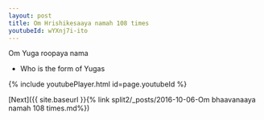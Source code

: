 ```yaml
---
layout: post
title: Om Hrishikesaaya namah 108 times
youtubeId: wYXnj7i-ito
---
```

 
 
Om Yuga roopaya nama 
 
 -  Who is the form of Yugas 
 
  
 
  
 
 
 
 
 
 


{% include youtubePlayer.html id=page.youtubeId %}
 
[Next]({{ site.baseurl }}{% link  split2/_posts/2016-10-06-Om bhaavanaaya namah 108 times.md%})
 
